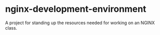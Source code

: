 # nginx-development-environment
A project for standing up the resources needed for working on an NGINX class.
